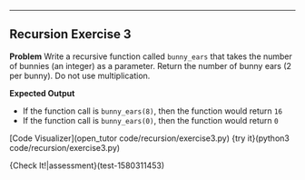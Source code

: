 ----------

## Recursion Exercise 3

**Problem**
Write a recursive function called `bunny_ears` that takes the number of bunnies (an integer) as a parameter. Return the number of bunny ears (2 per bunny). Do not use multiplication.

**Expected Output**
* If the function call is `bunny_ears(8)`, then the function would return `16`
* If the function call is `bunny_ears(0)`, then the function would return `0`

[Code Visualizer](open_tutor code/recursion/exercise3.py)
{try it}(python3 code/recursion/exercise3.py)

{Check It!|assessment}(test-1580311453)
